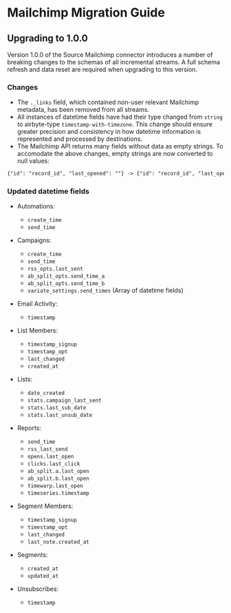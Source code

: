# Mailchimp Migration Guide

## Upgrading to 1.0.0

Version 1.0.0 of the Source Mailchimp connector introduces a number of breaking changes to the schemas of all incremental streams. A full schema refresh and data reset are required when upgrading to this version.

### Changes

- The `._links` field, which contained non-user relevant Mailchimp metadata, has been removed from all streams.
- All instances of datetime fields have had their type changed from `string` to airbyte-type `timestamp-with-timezone`. This change should ensure greater precision and consistency in how datetime information is represented and processed by destinations.
- The Mailchimp API returns many fields without data as empty strings. To accomodate the above changes, empty strings are now converted to null values:

```md
{"id": "record_id", "last_opened": ""} -> {"id": "record_id", "last_opened": null}
```

### Updated datetime fields

- Automations:
  - `create_time`
  - `send_time`

- Campaigns:
  - `create_time`
  - `send_time`
  - `rss_opts.last_sent`
  - `ab_split_opts.send_time_a`
  - `ab_split_opts.send_time_b`
  - `variate_settings.send_times` (Array of datetime fields)

- Email Activity:
  - `timestamp`

- List Members:
  - `timestamp_signup`
  - `timestamp_opt`
  - `last_changed`
  - `created_at`

- Lists:
  - `date_created`
  - `stats.campaign_last_sent`
  - `stats.last_sub_date`
  - `stats.last_unsub_date`

- Reports:
  - `send_time`
  - `rss_last_send`
  - `opens.last_open`
  - `clicks.last_click`
  - `ab_split.a.last_open`
  - `ab_split.b.last_open`
  - `timewarp.last_open`
  - `timeseries.timestamp`

- Segment Members:
  - `timestamp_signup`
  - `timestamp_opt`
  - `last_changed`
  - `last_note.created_at`

- Segments:
  - `created_at`
  - `updated_at`

- Unsubscribes:
  - `timestamp`
